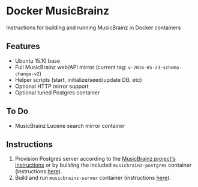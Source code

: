 # Docker MusicBrainz
Instructions for building and running MusicBrainz in Docker containers

Features
--------
* Ubuntu 15.10 base
* Full MusicBrainz web/API mirror (current tag: `v-2016-05-23-schema-change-v2`)
* Helper scripts (start, initialize/seed/update DB, etc)
* Optional HTTP mirror support
* Optional tuned Postgres container

To Do
-----
* MusicBrainz Lucene search mirror container

Instructions
------------
1. Provision Postgres server according to the
[MusicBrainz project's instructions](https://github.com/metabrainz/musicbrainz-server/blob/master/INSTALL.md)
or by building the included `musicbrainz-postgres` container (instructions
[here](musicbrainz-postgres/README.md)).
2. Build and run `musicbrainz-server` container (instructions
[here](musicbrainz-server/README.md)).
